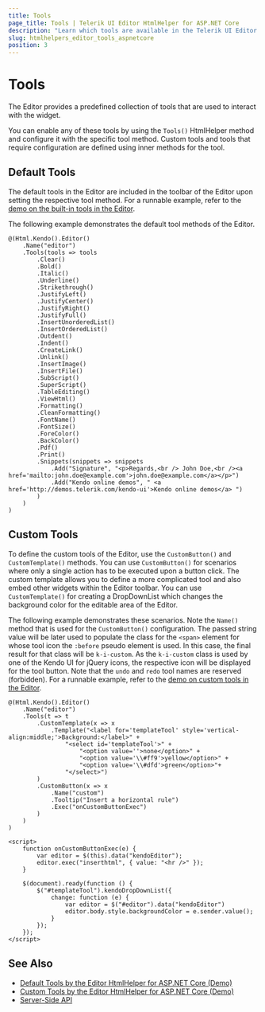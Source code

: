 ```yaml
---
title: Tools
page_title: Tools | Telerik UI Editor HtmlHelper for ASP.NET Core
description: "Learn which tools are available in the Telerik UI Editor HtmlHelper for ASP.NET Core (MVC 6 or ASP.NET Core MVC)."
slug: htmlhelpers_editor_tools_aspnetcore
position: 3
---
```


# Tools

The Editor provides a predefined collection of tools that are used to interact with the widget.

You can enable any of these tools by using the `Tools()` HtmlHelper method and configure it with the specific tool method. Custom tools and tools that require configuration are defined using inner methods for the tool.

## Default Tools

The default tools in the Editor are included in the toolbar of the Editor upon setting the respective tool method. For a runnable example, refer to the [demo on the built-in tools in the Editor](https://demos.telerik.com/aspnet-core/editor/all-tools).

The following example demonstrates the default tool methods of the Editor.

```
@(Html.Kendo().Editor()
    .Name("editor")
    .Tools(tools => tools
        .Clear()
        .Bold()
        .Italic()
        .Underline()
        .Strikethrough()
        .JustifyLeft()
        .JustifyCenter()
        .JustifyRight()
        .JustifyFull()
        .InsertUnorderedList()
        .InsertOrderedList()
        .Outdent()
        .Indent()
        .CreateLink()
        .Unlink()
        .InsertImage()
        .InsertFile()
        .SubScript()
        .SuperScript()
        .TableEditing()
        .ViewHtml()
        .Formatting()
        .CleanFormatting()
        .FontName()
        .FontSize()
        .ForeColor()
        .BackColor()
        .Pdf()
        .Print()
        .Snippets(snippets => snippets
            .Add("Signature", "<p>Regards,<br /> John Doe,<br /><a href='mailto:john.doe@example.com'>john.doe@example.com</a></p>")
            .Add("Kendo online demos", " <a href='http://demos.telerik.com/kendo-ui'>Kendo online demos</a> ")
        )
    )
)
```

## Custom Tools

To define the custom tools of the Editor, use the `CustomButton()` and `CustomTemplate()` methods. You can use `CustomButton()` for scenarios where only a single action has to be executed upon a button click. The custom template allows you to define a more complicated tool and also embed other widgets within the Editor toolbar. You can use `CustomTemplate()` for creating a DropDownList which changes the background color for the editable area of the Editor.

The following example demonstrates these scenarios. Note the `Name()` method that is used for the `CustomButton()` configuration. The passed string value will be later used to populate the class for the `<span>` element for whose tool icon the `:before` pseudo element is used. In this case, the final result for that class will be `k-i-custom`. As the `k-i-custom` class is used by one of the Kendo UI for jQuery icons, the respective icon will be displayed for the tool button. Note that the `undo` and `redo` tool names are reserved (forbidden). For a runnable example, refer to the [demo on custom tools in the Editor](https://demos.telerik.com/aspnet-core/editor/custom-tools).

```
@(Html.Kendo().Editor()
    .Name("editor")
    .Tools(t => t
        .CustomTemplate(x => x
            .Template("<label for='templateTool' style='vertical-align:middle;'>Background:</label>" +
                "<select id='templateTool'>" +
                    "<option value=''>none</option>" +
                    "<option value='\\#ff9'>yellow</option>" +
                    "<option value='\\#dfd'>green</option>"+
                "</select>")
        )
        .CustomButton(x => x
            .Name("custom")
            .Tooltip("Insert a horizontal rule")
            .Exec("onCustomButtonExec")
        )
    )
)

<script>
    function onCustomButtonExec(e) {
        var editor = $(this).data("kendoEditor");
        editor.exec("inserthtml", { value: "<hr />" });
    }

    $(document).ready(function () {
        $("#templateTool").kendoDropDownList({
            change: function (e) {
                var editor = $("#editor").data("kendoEditor")
                editor.body.style.backgroundColor = e.sender.value();
            }
        });
    });
</script>
```

## See Also

* [Default Tools by the Editor HtmlHelper for ASP.NET Core (Demo)](https://demos.telerik.com/aspnet-core/editor/all-tools)
* [Custom Tools by the Editor HtmlHelper for ASP.NET Core (Demo)](https://demos.telerik.com/aspnet-core/editor/custom-tools)
* [Server-Side API](/api/editor)
